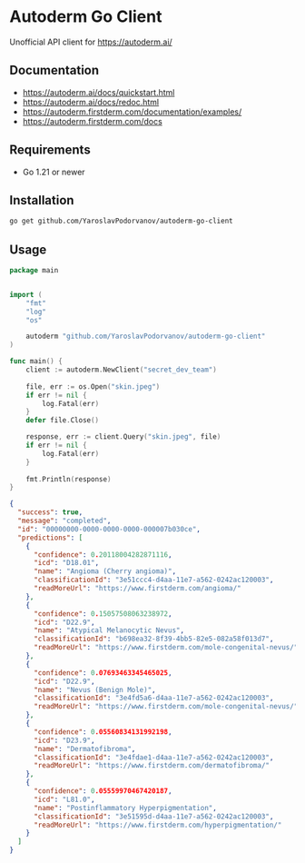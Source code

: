 # Autoderm Go Client
Unofficial API client for https://autoderm.ai/

## Documentation
- https://autoderm.ai/docs/quickstart.html
- https://autoderm.ai/docs/redoc.html
- https://autoderm.firstderm.com/documentation/examples/
- https://autoderm.firstderm.com/docs

## Requirements
- Go 1.21 or newer

## Installation

```sh
go get github.com/YaroslavPodorvanov/autoderm-go-client
```

## Usage
```go
package main


import (
    "fmt"
    "log"
    "os"

    autoderm "github.com/YaroslavPodorvanov/autoderm-go-client"
)

func main() {
    client := autoderm.NewClient("secret_dev_team")
    
    file, err := os.Open("skin.jpeg")
    if err != nil {
        log.Fatal(err)
    }
	defer file.Close()

    response, err := client.Query("skin.jpeg", file)
    if err != nil {
        log.Fatal(err)
    }
    
    fmt.Println(response)
}
```
```json
{
  "success": true,
  "message": "completed",
  "id": "00000000-0000-0000-0000-000007b030ce",
  "predictions": [
    {
      "confidence": 0.20118004282871116,
      "icd": "D18.01",
      "name": "Angioma (Cherry angioma)",
      "classificationId": "3e51ccc4-d4aa-11e7-a562-0242ac120003",
      "readMoreUrl": "https://www.firstderm.com/angioma/"
    },
    {
      "confidence": 0.15057508063238972,
      "icd": "D22.9",
      "name": "Atypical Melanocytic Nevus",
      "classificationId": "b698ea32-8f39-4bb5-82e5-082a58f013d7",
      "readMoreUrl": "https://www.firstderm.com/mole-congenital-nevus/"
    },
    {
      "confidence": 0.07693463345465025,
      "icd": "D22.9",
      "name": "Nevus (Benign Mole)",
      "classificationId": "3e4fd5a6-d4aa-11e7-a562-0242ac120003",
      "readMoreUrl": "https://www.firstderm.com/mole-congenital-nevus/"
    },
    {
      "confidence": 0.05560834131992198,
      "icd": "D23.9",
      "name": "Dermatofibroma",
      "classificationId": "3e4fdae1-d4aa-11e7-a562-0242ac120003",
      "readMoreUrl": "https://www.firstderm.com/dermatofibroma/"
    },
    {
      "confidence": 0.05559970467420187,
      "icd": "L81.0",
      "name": "Postinflammatory Hyperpigmentation",
      "classificationId": "3e51595d-d4aa-11e7-a562-0242ac120003",
      "readMoreUrl": "https://www.firstderm.com/hyperpigmentation/"
    }
  ]
}
```
